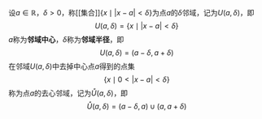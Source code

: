 设$a\in\mathbb R$，$\delta>0$，称[[集合]]$\{x\mid|x-a|<\delta\}$为点$a$的$\delta$邻域，记为$U(a,\delta)$，即
$$U(a,\delta)=\{x\mid|x-a|<\delta\}$$
$a$称为**邻域中心**，$\delta$称为**邻域半径**，即
$$U(a,\delta)=(a-\delta,a+\delta)$$
在邻域$U(a,\delta)$中去掉中心点$a$得到的点集
$$\{x\mid0<|x-a|<\delta\}$$
称为点$a$的去心邻域，记为$\mathring U(a,\delta)$，即
$$\mathring U(a,\delta)=(a-\delta,a)\cup(a,a+\delta)$$